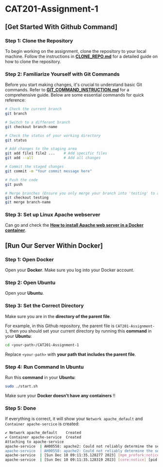 # CAT201-Assignment-1

## **[Get Started With Github Command]**
### Step 1: Clone the Repository

To begin working on the assignment, clone the repository to your local machine. Follow the instructions in [**CLONE_REPO.md**](CLONE_REPO.md) for a detailed guide on how to clone the repository.

### Step 2: Familiarize Yourself with Git Commands

Before you start making changes, it's crucial to understand basic Git commands. Refer to [**GIT_COMMAND_INSTRUCTION.md**](GIT_COMMAND_INSTRUCTION.md) for a comprehensive guide. Below are some essential commands for quick reference:

```bash
# Check the current branch
git branch

# Switch to a different branch
git checkout branch-name

# Check the status of your working directory
git status

# Add changes to the staging area
git add file1 file2 ...    # Add specific files
git add --all              # Add all changes

# Commit the staged changes
git commit -m "Your commit message here"

# Push the code
git push

# Merge branches (Ensure you only merge your branch into 'testing' to avoid issues)
git checkout testing
git merge branch-name
```

### Step 3: Set up Linux Apache webserver

Can go and check the [**How to install Apache web server in a Docker container**](DOCKER_APACHE_SERVER.md).

## **[Run Our Server Within Docker]**

### Step 1: Open Docker

Open your **Docker**. Make sure you log into your Docker account.

### Step 2: Open Ubuntu

Open your **Ubuntu**.

### Step 3: Set the Correct Directory

Make sure you are in the **directory of the parent file**.

For example, in this Github repository, the parent file is `CAT201-Assignment-1`, then you should set your current directory by running this **command** in your **Ubuntu**:
```bash
cd <your-path>/CAT201-Assignment-1
```
Replace `<your-path>` with **your path that includes the parent file**.

### Step 4: Run Command In Ubuntu

Run this **command** in your **Ubuntu**:
```bash
sudo ./start.sh
```
Make sure your **Docker doesn't have any containers** !!
### Step 5: Done
If everything is correct, it will show your `Network apache_default` and `Container apache-sercice` is created:
```bash
✔ Network apache_default    Created                                                                                                   0.1s 
✔ Container apache-service  Created                                                                                                   0.9s 
Attaching to apache-service
apache-service  | AH00558: apache2: Could not reliably determine the server's fully qualified domain name, using 172.20.0.2. Set the 'ServerName' directive globally to suppress this message
apache-service  | AH00558: apache2: Could not reliably determine the server's fully qualified domain name, using 172.20.0.2. Set the 'ServerName' directive globally to suppress this message
apache-service  | [Sun Dec 10 09:11:35.128277 2023] [mpm_prefork:notice] [pid 1] AH00163: Apache/2.4.57 (Debian) PHP/8.3.0 configured -- resuming normal operations
apache-service  | [Sun Dec 10 09:11:35.128319 2023] [core:notice] [pid 1] AH00094: Command line: 'apache2 -D FOREGROUND'
```
